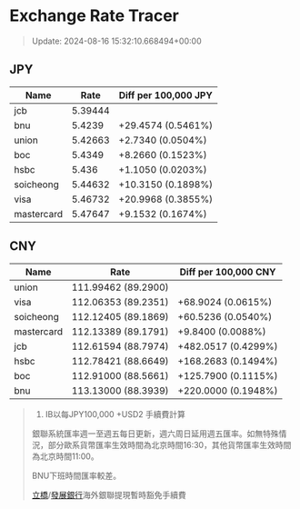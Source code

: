 # Exchange Rate Tracer

> Update: 2024-08-16 15:32:10.668494+00:00

## JPY

| Name       |    Rate | Diff per 100,000 JPY   |
|------------|---------|------------------------|
| jcb        | 5.39444 |                        |
| bnu        | 5.4239  | +29.4574 (0.5461%)     |
| union      | 5.42663 | +2.7340 (0.0504%)      |
| boc        | 5.4349  | +8.2660 (0.1523%)      |
| hsbc       | 5.436   | +1.1050 (0.0203%)      |
| soicheong  | 5.44632 | +10.3150 (0.1898%)     |
| visa       | 5.46732 | +20.9968 (0.3855%)     |
| mastercard | 5.47647 | +9.1532 (0.1674%)      |

## CNY

| Name       | Rate                | Diff per 100,000 CNY   |
|------------|---------------------|------------------------|
| union      | 111.99462	(89.2900) |                        |
| visa       | 112.06353	(89.2351) | +68.9024 (0.0615%)     |
| soicheong  | 112.12405	(89.1869) | +60.5236 (0.0540%)     |
| mastercard | 112.13389	(89.1791) | +9.8400 (0.0088%)      |
| jcb        | 112.61594	(88.7974) | +482.0517 (0.4299%)    |
| hsbc       | 112.78421	(88.6649) | +168.2683 (0.1494%)    |
| boc        | 112.91000	(88.5661) | +125.7900 (0.1115%)    |
| bnu        | 113.13000	(88.3939) | +220.0000 (0.1948%)    |


> 1. IB以每JPY100,000 +USD2 手續費計算
>
> 銀聯系統匯率週一至週五每日更新，週六周日延用週五匯率。如無特殊情況，部分歐系貨幣匯率生效時間為北京時間16:30，其他貨幣匯率生效時間為北京時間11:00。
>
> BNU下班時間匯率較差。
>
> [立橋](https://www.wlbank.com.mo/uploads/ueditor/file/20181211/1544536513900230.pdf)/[發展銀行](https://www.mdb.com.mo/Service_Charges_20230728.pdf)海外銀聯提現暫時豁免手續費

